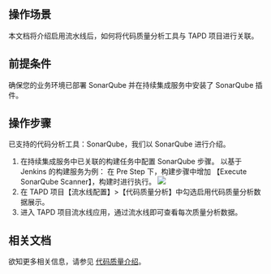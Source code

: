 ## 操作场景
本文档将介绍启用流水线后，如何将代码质量分析工具与 TAPD 项目进行关联。

## 前提条件
确保您的业务环境已部署 SonarQube 并在持续集成服务中安装了 SonarQube 插件。

## 操作步骤
已支持的代码分析工具：SonarQube，我们以 SonarQube 进行介绍。
1. 在持续集成服务中已关联的构建任务中配置 SonarQube 步骤。
以基于 Jenkins 的构建服务为例：
在 Pre Step 下，构建步骤中增加 【Execute SonarQube Scanner】，构建时进行执行。
 ![](https://main.qcloudimg.com/raw/5ae4541f5c55936a6079b38893c4da6a.png)
2. 在 TAPD 项目【流水线配置】>【代码质量分析】中勾选启用代码质量分析数据展示。
3. 进入 TAPD 项目流水线应用，通过流水线即可查看每次质量分析数据。

## 相关文档
欲知更多相关信息，请参见 [代码质量介绍](https://www.tapd.cn/help/view#1120003271001002008)。


